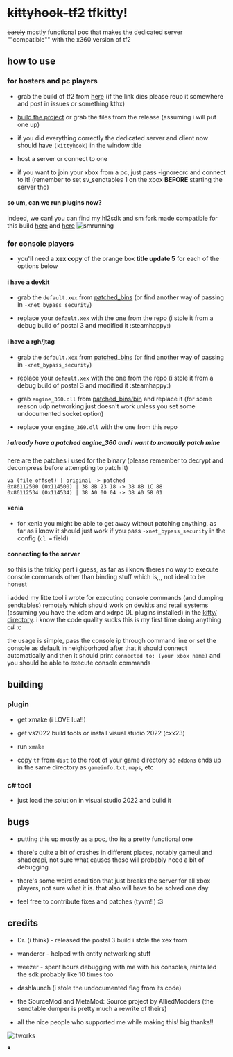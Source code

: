 # ~~kittyhook-tf2~~ tfkitty!

~~barely~~ mostly functional poc that makes the dedicated server ""compatible"" with the x360 version of tf2

## how to use 

### for hosters and pc players

- grab the build of tf2 from [here](https://gmod9.com/~bt/xboxtf.7z) (if the link dies please reup it somewhere and post in issues or something kthx)

- [build the project](#plugin) or grab the files from the release (assuming i will put one up)

- if you did everything correctly the dedicated server and client now should have `(kittyhook)` in the window title

- host a server or connect to one

- if you want to join your xbox from a pc, just pass -ignorecrc and connect to it! (remember to set sv_sendtables 1 on the xbox **BEFORE** starting the server tho)

#### so um, can we run plugins now?

indeed, we can! you can find my hl2sdk and sm fork made compatible for this build [here](https://github.com/eepycats/hl2sdk-x360) and [here](https://github.com/eepycats/sourcemod-x360)
![smrunning](https://github.com/user-attachments/assets/d5dab0f5-bb09-4548-aa47-4e769a3c437b)

### for console players

- you'll need a **xex copy** of the orange box **title update 5** for each of the options below

#### i have a devkit

- grab the `default.xex` from [patched_bins](https://github.com/eepycats/tfkitty/tree/main/patched_bins) (or find another way of passing in `-xnet_bypass_security`)

- replace your `default.xex` with the one from the repo (i stole it from a debug build of postal 3 and modified it :steamhappy:)


#### i have a rgh/jtag

- grab the `default.xex` from [patched_bins](https://github.com/eepycats/tfkitty/tree/main/patched_bins) (or find another way of passing in `-xnet_bypass_security`)

- replace your `default.xex` with the one from the repo (i stole it from a debug build of postal 3 and modified it :steamhappy:)

- grab `engine_360.dll` from [patched_bins/bin](https://github.com/eepycats/tfkitty/tree/main/patched_bins/bin) and replace it (for some reason udp networking just doesn't work unless you set some undocumented socket option)

- replace your `engine_360.dll` with the one from this repo

##### i already have a patched engine_360 and i want to manually patch mine
here are the patches i used for the binary (please remember to decrypt and decompress before attempting to patch it)

```
va (file offset) | original -> patched
0x86112500 (0x114500) | 38 8B 23 18 -> 38 8B 1C 88
0x86112534 (0x114534) | 38 A0 00 04 -> 38 A0 58 01
```

#### xenia

- for xenia you might be able to get away without patching anything, as far as i know it should just work if you pass `-xnet_bypass_security` in the config (`cl =` field)

#### connecting to the server

so this is the tricky part i guess, as far as i know theres no way to execute console commands other than binding stuff which is,,, not ideal to be honest

i added my litte tool i wrote for executing console commands (and dumping sendtables) remotely which should work on devkits and retail systems (assuming you have the xdbm and xdrpc DL plugins installed) in the [kitty/ directory](https://github.com/eepycats/tfkitty/tree/main/kitty). i know the code quality sucks this is my first time doing anything c# :c

the usage is simple, pass the console ip through command line or set the console as default in neighborhood after that it should connect automatically and then it should print `connected to: (your xbox name)` and you should be able to execute console commands

## building

### plugin

- get xmake (i LOVE lua!!)

- get vs2022 build tools or install visual studio 2022 (cxx23)

- run `xmake`

- copy `tf` from `dist` to the root of your game directory so `addons` ends up in the same directory as `gameinfo.txt`, `maps`, etc


### c# tool

- just load the solution in visual studio 2022 and build it

## bugs

* putting this up mostly as a poc, tho its a pretty functional one

* there's quite a bit of crashes in different places, notably gameui and shaderapi, not sure what causes those will probably need a bit of debugging

* there's some weird condition that just breaks the server for all xbox players, not sure what it is. that also will have to be solved one day

* feel free to contribute fixes and patches (tyvm!!) :3

## credits

- Dr. (i think) - released the postal 3 build i stole the xex from

- wanderer - helped with entity networking stuff

- weezer - spent hours debugging with me with his consoles, reintalled the sdk probably like 10 times too

- dashlaunch (i stole the undocumented flag from its code)

- the SourceMod and MetaMod: Source project by AlliedModders (the sendtable dumper is pretty much a rewrite of theirs)

- all the nice people who supported me while making this! big thanks!!

![itworks](https://github.com/user-attachments/assets/b38d8f5f-d519-4583-b5b6-1a6a08d42c96)

<sup><sub>🐈</sub></sup>
